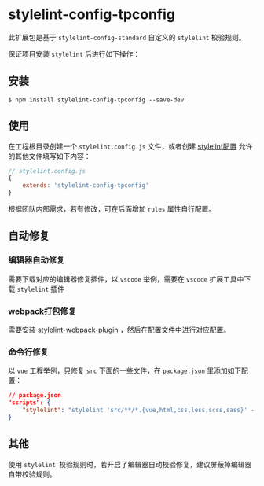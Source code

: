 # stylelint-config-tpconfig

此扩展包是基于 `stylelint-config-standard` 自定义的 `stylelint` 校验规则。

保证项目安装 `stylelint` 后进行如下操作：

## 安装

```shell
$ npm install stylelint-config-tpconfig --save-dev
```

## 使用

在工程根目录创建一个 `stylelint.config.js` 文件，或者创建 [stylelint配置](https://stylelint.io/user-guide/configure) 允许的其他文件填写如下内容：

```javascript
// stylelint.config.js
{
    extends: 'stylelint-config-tpconfig'
}
```

根据团队内部需求，若有修改，可在后面增加 `rules` 属性自行配置。

## 自动修复

### 编辑器自动修复

需要下载对应的编辑器修复插件，以 `vscode` 举例，需要在 `vscode` 扩展工具中下载 `stylelint` 插件

### webpack打包修复

需要安装 [stylelint-webpack-plugin](https://webpack.docschina.org/plugins/stylelint-webpack-plugin/) ，然后在配置文件中进行对应配置。

### 命令行修复

以 `vue` 工程举例，只修复 `src` 下面的一些文件，在 `package.json` 里添加如下配置：

```json
// package.json
"scripts": {
    "stylelint": "stylelint 'src/**/*.{vue,html,css,less,scss,sass}' --fix"
}
```

## 其他

使用 `stylelint `校验规则时，若开启了编辑器自动校验修复，建议屏蔽掉编辑器自带校验规则。

